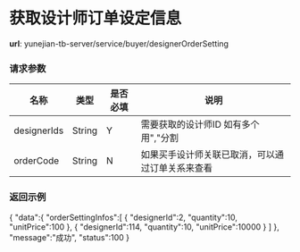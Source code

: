获取设计师订单设定信息
=======

**url**: yunejian-tb-server/service/buyer/designerOrderSetting

### 请求参数
|     名称    |  类型  | 是否必填 |                       说明                       |
|-------------|--------|----------|--------------------------------------------------|
| designerIds | String | Y        | 需要获取的设计师ID  如有多个用","分割            |
| orderCode   | String | N        | 如果买手设计师关联已取消，可以通过订单关系来查看 |

### 返回示例

{
	"data":{
		"orderSettingInfos":[
			{
				"designerId":2,
				"quantity":10,
				"unitPrice":100
			},
			{
				"designerId":114,
				"quantity":10,
				"unitPrice":10000
			}
		]
	},
	"message":"成功",
	"status":100
}